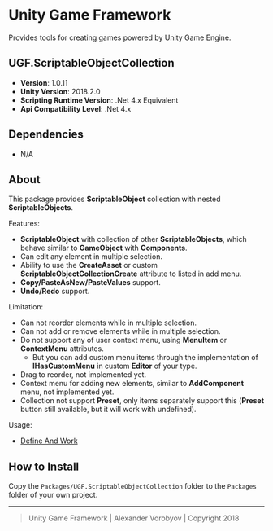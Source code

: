 # Unity Game Framework

Provides tools for creating games powered by Unity Game Engine.

## UGF.ScriptableObjectCollection

- **Version**: 1.0.11
- **Unity Version**: 2018.2.0
- **Scripting Runtime Version**: .Net 4.x Equivalent
- **Api Compatibility Level**: .Net 4.x

## Dependencies

 - N/A

## About

This package provides **ScriptableObject** collection with nested **ScriptableObjects**.

Features:
- **ScriptableObject** with collection of other **ScriptableObjects**, which behave similar to **GameObject** with **Components**.
- Can edit any element in multiple selection.
- Ability to use the **CreateAsset** or custom **ScriptableObjectCollectionCreate** attribute to listed in add menu.
- **Copy/PasteAsNew/PasteValues** support.
- **Undo/Redo** support.

Limitation:
- Can not reorder elements while in multiple selection.
- Can not add or remove elements while in multiple selection.
- Do not support any of user context menu, using **MenuItem** or **ContextMenu** attributes.
    - But you can add custom menu items through the implementation of **IHasCustomMenu** in custom **Editor** of your type.
- Drag to reorder, not implemented yet.
- Context menu for adding new elements, similar to **AddComponent** menu, not implemented yet.
- Collection not support **Preset**, only items separately support this (**Preset** button still available, but it will work with undefined).

Usage:
- [Define And Work](docs/define_and_work.md)

## How to Install

Copy the `Packages/UGF.ScriptableObjectCollection` folder to the `Packages` folder of your own project.

---
> Unity Game Framework | Alexander Vorobyov | Copyright 2018